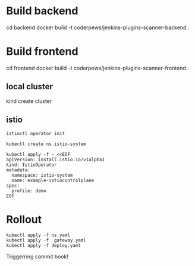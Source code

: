 # Build  backend
cd backend
docker build  -t  coderpews/jenkins-plugins-scanner-backend  .

# Build  frontend
cd frontend
docker build  -t  coderpews/jenkins-plugins-scanner-frontend  .

## local cluster
kind create cluster

## istio
```
istioctl operator init

kubectl create ns istio-system

kubectl apply -f - <<EOF
apiVersion: install.istio.io/v1alpha1
kind: IstioOperator
metadata:
  namespace: istio-system
  name: example-istiocontrolplane
spec:
  profile: demo
EOF
```

# Rollout
```
kubectl apply -f ns.yaml
kubectl apply -f  gateway.yaml
kubectl apply -f deploy.yaml
```

Triggerring commit hook!
